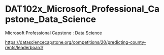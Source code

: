# DAT102x_Microsoft_Professional_Capstone_Data_Science
Microsoft Professional Capstone : Data Science

https://datasciencecapstone.org/competitions/20/predicting-county-rents/leaderboard/
